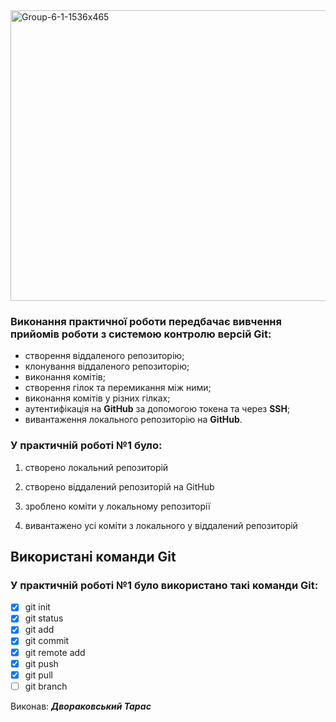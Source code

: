 <img width="1536" height="465" alt="Group-6-1-1536x465" src="https://github.com/user-attachments/assets/1246a68b-0794-4081-a823-87d105452e21" />

 ### Виконання практичної роботи передбачає вивчення прийомів роботи з системою контролю версій **Git**:



- створення віддаленого репозиторію;
- клонування віддаленого репозиторію;
- виконання комітів;
- створення гілок та перемикання між ними;
- виконання комітів у різних гілках;
- аутентифікація на **GitHub** за допомогою токена та через **SSH**;
- вивантаження локального репозиторію на **GitHub**.

### **У практичній роботі №1** було:

1. створено локальний репозиторій

2. створено віддалений репозиторій на GitHub

3. зроблено коміти у локальному репозиторії

4. вивантажено усі коміти з локального у віддалений репозиторій

## Використані команди Git
### У практичній роботі №1 було використано такі команди Git:
- [x] git init
- [x] git status
- [x] git add
- [x] git commit
- [x] git remote add
- [x] git push
- [x] git pull
- [ ] git branch
      
Виконав: ***Двораковський Тарас***
